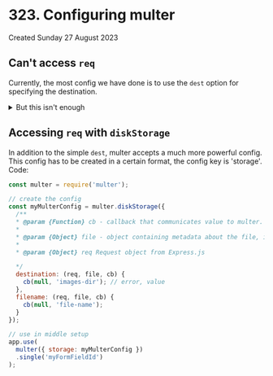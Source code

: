 # 323. Configuring multer
Created Sunday 27 August 2023

## Can't access `req`
Currently, the most config we have done is to use the `dest` option for specifying the destination. <details><summary>But this isn't enough</summary> the destination (or logic of) is static and any rename logic will also be static, since we don't have `req` </details>


## Accessing `req` with `diskStorage`
In addition to the simple `dest`, multer accepts a much more powerful config. This config has to be created in a certain format, the config key is 'storage'. Code:
```js
const multer = require('multer');

// create the config
const myMulterConfig = multer.diskStorage({
  /**
  * @param {Function} cb - callback that communicates value to multer. First param is an error. Pass null if there's no error. It's like 'next' (express middleware param)
  *
  * @param {Object} file - object containing metadata about the file, including buffer (if applicable)
  *
  * @param {Object} req Request object from Express.js

  */
  destination: (req, file, cb) {
    cb(null, 'images-dir'); // error, value
  },
  filename: (req, file, cb) {
    cb(null, 'file-name');
  }
});

// use in middle setup
app.use(
  multer({ storage: myMulterConfig })
  .single('myFormFieldId')
);
```

